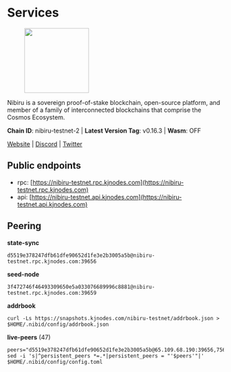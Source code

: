 # Services

<figure><img src="https://raw.githubusercontent.com/kj89/testnet_manuals/main/pingpub/logos/nibiru.png" width="150" alt=""><figcaption></figcaption></figure>

Nibiru is a sovereign proof-of-stake blockchain, open-source platform,  and member of a family of interconnected blockchains that comprise the Cosmos Ecosystem.

**Chain ID**: nibiru-testnet-2 | **Latest Version Tag**: v0.16.3 | **Wasm**: OFF

[Website](https://nibiru.fi) | [Discord](https://discord.gg/nibiru) | [Twitter](https://twitter.com/NibiruChain)


## Public endpoints

* rpc: [https://nibiru-testnet.rpc.kjnodes.com](https://nibiru-testnet.rpc.kjnodes.com)
* api: [https://nibiru-testnet.api.kjnodes.com](https://nibiru-testnet.api.kjnodes.com)

## Peering

**state-sync**

```
d5519e378247dfb61dfe90652d1fe3e2b3005a5b@nibiru-testnet.rpc.kjnodes.com:39656
```

**seed-node**

```
3f472746f46493309650e5a033076689996c8881@nibiru-testnet.rpc.kjnodes.com:39659
```

**addrbook**
```
curl -Ls https://snapshots.kjnodes.com/nibiru-testnet/addrbook.json > $HOME/.nibid/config/addrbook.json
```

**live-peers** (47)
```
peers="d5519e378247dfb61dfe90652d1fe3e2b3005a5b@65.109.68.190:39656,756a7ac7c297a6b0c5015501ad7ad484867c8c96@213.246.39.53:26656,794f2f7e5bb4e9b1e7e752c3d7df76a8db824151@65.109.30.12:61756,53ae831e666f8715eb9cfd7dc9c938bae09c0f18@81.0.220.27:26656,3939da5da8d8a31e6af2cb6d7bdcb222ff2487eb@65.109.14.69:39656,a9f081cbbfbb4fcef59933eec0c90022394e3264@65.109.85.225:7020,eb65c95ea745d1cb5f66e2fda5d5e1029f4dc43d@5.161.43.109:26656,9ca622adcf1ef0e7348551d4f79268f706cd3a88@65.108.195.235:36656,e55d8746ad30e0d11ebe0aa3792c46713375edcc@135.181.2.104:26656,d1ddbb1e024a050c5110720fa4a9cde5a4907bac@216.128.145.193:26656,a9ffe9b89760d1c335d4550907d47b568c3d3332@206.189.23.6:26656,e28a97dd0c82a5281fd29c4f791afb45ac3f5e9e@84.46.249.85:26656,f6faf790692615e409621b8fbcc0d355d08b60ed@65.108.250.226:26656,ee8241b9e29a9412518386fe4c08dc49e4f75f44@38.242.241.57:26656,9fb8b0428e9faad14d94c70669e891d807eb7b43@185.250.37.153:26656,0e07d1c2c5eaeffaa61d70be990d28bff450cdb2@84.46.243.157:39656,8184a5fff56fe1f79788d4ac90fc72902ac8c1d8@84.46.249.75:26656,fbca74bec2dcc0c3043f443d4fb888cae002f8c9@5.161.143.130:26656,5793f9436479e865a84237cca8581f994a048868@193.203.15.74:26656,8cb06aeca01fcf5e5338dea404eb37d05369b8dc@185.185.80.21:26656,d9ea6363b4117bfd4a4ff9b61a260d0d37097074@207.246.89.56:26656,c101b872586f96f0879143651471bafdff611aa5@167.86.112.234:26656,a575313137ddc0dae09fc79ad5558f2ca25867af@199.175.98.114:26656,3b53fcc0bf347f1c93d15edd7f5d51cf44ee311f@185.135.137.228:26656,b3c055562cbadd876567b91103b280bddd78f3ef@145.239.0.175:13656,ccb251d345adc064acfe83c5b92688c2abcd2c38@38.242.158.171:26656,0e02e47abc405a4793bb0524d31c157b31fd55e8@81.0.218.58:26656,c01c521b2c442c33e6602f4c5ee0d78f163ead1f@84.54.23.201:26656,382ae7d147e493a52b9a3bc9bff5fa4d09f9e13c@141.95.102.233:39656,fe95705d3de436dcef390c5ed7cd44d500c32738@185.135.137.254:26656,32c587c3d9329e6c13c5cd7797eb46b30b628bca@167.235.231.20:26656,5e65a3d32678a7206d006f899be707c130a9ada1@162.55.234.70:55356,c1a80e1e99c3723defd4ae06f94b41b0ebe60d25@38.242.134.237:26656,ab97b51d22b9f2c1238257c1f63a8245ed6c2917@38.242.148.107:26656,b4ea505228b1ebf9fec2d54ef6c55450e9647a5b@88.210.14.133:26656,50e5bed9efde45f2601e7a63d12d3c8d81e6e7d6@167.86.124.2:26656,ccbe41bbd44cff5391932ce3664759255e7510b8@159.69.109.104:26656,9eab5c23e70de989e8d0531502b7c7136d90face@78.25.145.168:26656,c51594d9842de3569c2d440fcefc7a66b2541191@199.175.98.111:36656,d22cca3347f2832b0507fb105cdd2e8b49ea74f6@95.217.118.96:27211,9a7689b2ab4d210c3cbc4af27589073823347e50@176.126.87.201:26656,7b18e09e526f44a141f5280bf6d5a9d8764cffda@194.163.143.170:39656,96c6382b5152b05fa256422a03cc66cd890c13f6@178.250.246.226:26656,a422bbf59756a9584ddc6f97a8b96bb15b596db7@34.73.61.37:26656,f5dcecad06399db3658bfadc2e3d2e8533305d13@135.125.214.61:26656,ab5a794451f4b19055300f692160f4f20d55a891@82.208.21.81:26656,83626d07e25f75431d09a2d8efe7843128673f5a@65.109.85.170:35656"
sed -i 's|^persistent_peers *=.*|persistent_peers = "'$peers'"|' $HOME/.nibid/config/config.toml
```
